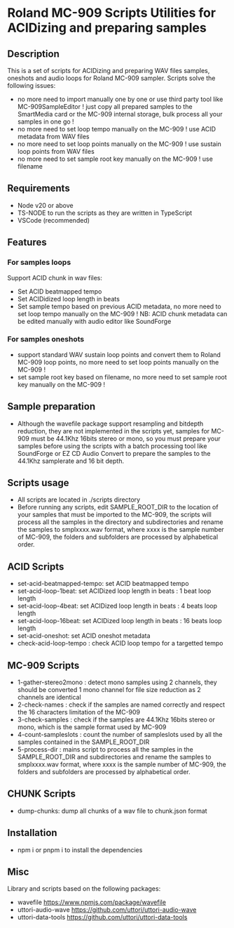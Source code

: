 # Roland MC-909 Scripts Utilities for ACIDizing and preparing samples

## Description

This is a set of scripts for ACIDizing and preparing WAV files samples, oneshots and audio loops for Roland MC-909 sampler.
Scripts solve the following issues:

- no more need to import manually one by one or use third party tool like MC-909SampleEditor ! just copy all prepared samples to the SmartMedia card or the MC-909 internal storage, bulk process all your samples in one go !
- no more need to set loop tempo manually on the MC-909 ! use ACID metadata from WAV files
- no more need to set loop points manually on the MC-909 ! use sustain loop points from WAV files
- no more need to set sample root key manually on the MC-909 ! use filename

## Requirements

- Node v20 or above
- TS-NODE to run the scripts as they are written in TypeScript
- VSCode (recommended)

## Features

### For samples loops

Support ACID chunk in wav files:

- Set ACID beatmapped tempo
- Set ACIDidized loop length in beats
- Set sample tempo based on previous ACID metadata, no more need to set loop tempo manually on the MC-909 !
  NB: ACID chunk metadata can be edited manually with audio editor like SoundForge

### For samples oneshots

- support standard WAV sustain loop points and convert them to Roland MC-909 loop points, no more need to set loop points manually on the MC-909 !
- set sample root key based on filename, no more need to set sample root key manually on the MC-909 !

## Sample preparation

- Although the wavefile package support resampling and bitdepth reduction, they are not implemented in the scripts yet, samples for MC-909 must be 44.1Khz 16bits stereo or mono, so you must prepare your samples before using the scripts with a batch processing tool like SoundForge or EZ CD Audio Convert to prepare the samples to the 44.1Khz samplerate and 16 bit depth.

## Scripts usage

- All scripts are located in ./scripts directory
- Before running any scripts, edit SAMPLE_ROOT_DIR to the location of your samples that must be imported to the MC-909, the scripts will process all the samples in the directory and subdirectories and rename the samples to smplxxxx.wav format, where xxxx is the sample number of MC-909, the folders and subfolders are processed by alphabetical order.

## ACID Scripts

- set-acid-beatmapped-tempo: set ACID beatmapped tempo
- set-acid-loop-1beat: set ACIDized loop length in beats : 1 beat loop length
- set-acid-loop-4beat: set ACIDized loop length in beats : 4 beats loop length
- set-acid-loop-16beat: set ACIDized loop length in beats : 16 beats loop length
- set-acid-oneshot: set ACID oneshot metadata
- check-acid-loop-tempo : check ACID loop tempo for a targetted tempo

## MC-909 Scripts

- 1-gather-stereo2mono : detect mono samples using 2 channels, they should be converted 1 mono channel for file size reduction as 2 channels are identical
- 2-check-names : check if the samples are named correctly and respect the 16 characters limitation of the MC-909
- 3-check-samples : check if the samples are 44.1Khz 16bits stereo or mono, which is the sample format used by MC-909
- 4-count-sampleslots : count the number of sampleslots used by all the samples contained in the SAMPLE_ROOT_DIR
- 5-process-dir : mains script to process all the samples in the SAMPLE_ROOT_DIR and subdirectories and rename the samples to smplxxxx.wav format, where xxxx is the sample number of MC-909, the folders and subfolders are processed by alphabetical order.

## CHUNK Scripts

- dump-chunks: dump all chunks of a wav file to chunk.json format

## Installation

- npm i or pnpm i to install the dependencies

## Misc

Library and scripts based on the following packages:

- wavefile https://www.npmjs.com/package/wavefile
- uttori-audio-wave https://github.com/uttori/uttori-audio-wave
- uttori-data-tools https://github.com/uttori/uttori-data-tools
